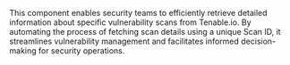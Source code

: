 This component enables security teams to efficiently retrieve detailed information about specific vulnerability scans from Tenable.io. By automating the process of fetching scan details using a unique Scan ID, it streamlines vulnerability management and facilitates informed decision-making for security operations.